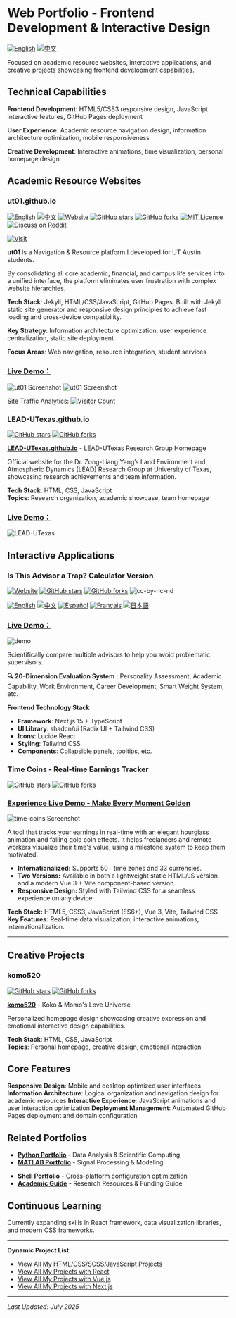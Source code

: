 # Web Portfolio - Frontend Development & Interactive Design

[![English](https://img.shields.io/badge/lang-English-blue.svg)](README.md)
[![中文](https://img.shields.io/badge/lang-中文-brown.svg)](README.CN.md)

Focused on academic resource websites, interactive applications, and creative projects showcasing frontend development capabilities.

## Technical Capabilities

**Frontend Development**: HTML5/CSS3 responsive design, JavaScript interactive features, GitHub Pages deployment

**User Experience**: Academic resource navigation design, information architecture optimization, mobile responsiveness

**Creative Development**: Interactive animations, time visualization, personal homepage design

## Academic Resource Websites

### ut01.github.io

[![English](https://img.shields.io/badge/lang-English-blue.svg)](README.md)
[![中文](https://img.shields.io/badge/lang-中文-brown.svg)](README.CN.md)
[![Website](https://img.shields.io/website?url=https%3A//ut01.github.io)](https://ut01.github.io/) [![GitHub stars](https://img.shields.io/github/stars/ut01/ut01.github.io)](https://github.com/ut01/ut01.github.io) [![GitHub forks](https://img.shields.io/github/forks/ut01/ut01.github.io)](https://github.com/ut01/ut01.github.io/fork) [![MIT License](https://img.shields.io/badge/License-MIT-blue.svg)](LICENSE) [![Discuss on Reddit](https://img.shields.io/badge/Discuss_on-Reddit-orange?logo=reddit)](https://www.reddit.com/r/UTAustin/comments/1loxvxu/new_to_ut_austin_tired_of_clicking_through_5/)

[![Visit](https://img.shields.io/badge/访问-ut01.github.io-orange)](https://ut01.github.io/)

**ut01** is a Navigation & Resource platform I developed for UT Austin students.

By consolidating all core academic, financial, and campus life services into a unified interface, the platform eliminates user frustration with complex website hierarchies.

**Tech Stack**: Jekyll, HTML/CSS/JavaScript, GitHub Pages. Built with Jekyll static site generator and responsive design principles to achieve fast loading and cross-device compatibility.

**Key Strategy**: Information architecture optimization, user experience centralization, static site deployment

**Focus Areas**: Web navigation, resource integration, student services

### **[Live Demo：](https://ut01.github.io)**

![ut01 Screenshot](./assets/Screenshot-Multiple-Device-ut01.png)
![ut01 Screenshot](./assets/Screenshot-Mobile-Device-ut01.png)

Site Traffic Analytics: [![Visitor Count](https://clustrmaps.com/map_v2.png?d=fQvKmZbPMctrjCs0jp8rDLqKYPwmQtmFVMiOSl9YUsE&cl=ffffff&w=a&t=tt&co=ffffff&ct=000000)](https://clustrmaps.com/site/1c6il)

### LEAD-UTexas.github.io
[![GitHub stars](https://img.shields.io/github/stars/ktwu01/LEAD-UTexas.github.io)](https://github.com/ktwu01/LEAD-UTexas.github.io)
[![GitHub forks](https://img.shields.io/github/forks/ktwu01/LEAD-UTexas.github.io)](https://github.com/ktwu01/LEAD-UTexas.github.io/fork)

**[LEAD-UTexas.github.io](https://github.com/ktwu01/LEAD-UTexas.github.io)** - LEAD-UTexas Research Group Homepage

Official website for the Dr. Zong-Liang Yang’s Land Environment and Atmospheric Dynamics (LEAD) Research Group at University of Texas, showcasing research achievements and team information.

**Tech Stack**: HTML, CSS, JavaScript  
**Topics**: Research organization, academic showcase, team homepage

### **[Live Demo：](https://LEAD-UTexas.github.io)**
![LEAD-UTexas](./assets/Screenshot-LEAD-Group.png)


## Interactive Applications

### Is This Advisor a Trap? Calculator Version

[![Website](https://img.shields.io/website?url=https%3A//advisor-calculator.onrender.com/)](https://advisor-calculator.onrender.com/) [![GitHub stars](https://img.shields.io/github/stars/ktwu01/advisor-calculator)](https://github.com/ktwu01/advisor-calculator) [![GitHub forks](https://img.shields.io/github/forks/ktwu01/advisor-calculator)](https://github.com/ktwu01/advisor-calculator/fork) ![cc-by-nc-nd](https://img.shields.io/badge/License-CC%20BY--NC--ND%204.0-lightgrey.svg)

[![English](https://img.shields.io/badge/lang-English-blue.svg)](README.md) [![中文](https://img.shields.io/badge/lang-中文-brown.svg)](README.CN.md) [![Español](https://img.shields.io/badge/lang-Espa%C3%B1ol-red.svg)](README.es.md) [![Français](https://img.shields.io/badge/lang-Fran%C3%A7ais-purple.svg)](README.fr.md) [![日本語](https://img.shields.io/badge/lang-日本語-green.svg)](README.ja.md)

### **[Live Demo：](https://advisor-calculator.onrender.com/)**
![demo](assets/demo-View-Detailed-Analysis.png)

Scientifically compare multiple advisors to help you avoid problematic supervisors.

**🔍 20-Dimension Evaluation System** : Personality Assessment,  Academic Capability,  Work Environment, Career Development, Smart Weight System, etc.

**Frontend Technology Stack**
- **Framework**: Next.js 15 + TypeScript
- **UI Library**: shadcn/ui (Radix UI + Tailwind CSS)
- **Icons**: Lucide React
- **Styling**: Tailwind CSS
- **Components**: Collapsible panels, tooltips, etc.


### Time Coins - Real-time Earnings Tracker
[![GitHub stars](https://img.shields.io/github/stars/ktwu01/time-coins)](https://github.com/ktwu01/time-coins)
[![GitHub forks](https://img.shields.io/github/forks/ktwu01/time-coins)](https://github.com/ktwu01/time-coins/fork)

### **[Experience Live Demo - Make Every Moment Golden](https://ktwu01.github.io/time-coins/)**

![time-coins Screenshot](./assets/Screenshot-Multiple-Device-time-coins.png)


A tool that tracks your earnings in real-time with an elegant hourglass animation and falling gold coin effects. It helps freelancers and remote workers visualize their time's value, using a milestone system to keep them motivated.

- **Internationalized:** Supports 50+ time zones and 33 currencies.
- **Two Versions:** Available in both a lightweight static HTML/JS version and a modern Vue 3 + Vite component-based version.
- **Responsive Design:** Styled with Tailwind CSS for a seamless experience on any device.

**Tech Stack:** HTML5, CSS3, JavaScript (ES6+), Vue 3, Vite, Tailwind CSS  
**Key Features:** Real-time data visualization, interactive animations, internationalization.

---

## Creative Projects

### komo520
[![GitHub stars](https://img.shields.io/github/stars/ktwu01/komo520)](https://github.com/ktwu01/komo520)
[![GitHub forks](https://img.shields.io/github/forks/ktwu01/komo520)](https://github.com/ktwu01/komo520/fork)

**[komo520](https://github.com/ktwu01/komo520)** - Koko & Momo's Love Universe

Personalized homepage design showcasing creative expression and emotional interactive design capabilities.

**Tech Stack**: HTML, CSS, JavaScript  
**Topics**: Personal homepage, creative design, emotional interaction

## Core Features

**Responsive Design**: Mobile and desktop optimized user interfaces
**Information Architecture**: Logical organization and navigation design for academic resources
**Interactive Experience**: JavaScript animations and user interaction optimization
**Deployment Management**: Automated GitHub Pages deployment and domain configuration

## Related Portfolios

- **[Python Portfolio](../python/)** - Data Analysis & Scientific Computing
- **[MATLAB Portfolio](../matlab/)** - Signal Processing & Modeling
<!-- - **[HPC Portfolio](../hpc/)** - High Performance Computing -->
- **[Shell Portfolio](../shell/)** -  Cross-platform configuration optimization
- **[Academic Guide](../academic/)** - Research Resources & Funding Guide

## Continuous Learning

Currently expanding skills in React framework, data visualization libraries, and modern CSS frameworks.

---

**Dynamic Project List**:
- [View All My HTML/CSS/SCSS/JavaScript Projects](https://github.com/ktwu01?tab=repositories&language=html)
- [View All My Projects with React](https://github.com/ktwu01?tab=repositories&q=topic%3Areact&type=&language=&sort=)
- [View All My Projects with Vue.js](https://github.com/ktwu01?tab=repositories&q=topic%3Avuejs&type=&language=&sort=)
- [View All My Projects with Next.js](https://github.com/ktwu01?tab=repositories&q=topic%3Anextjs&type=&language=&sort=)
 
---

*Last Updated: July 2025*